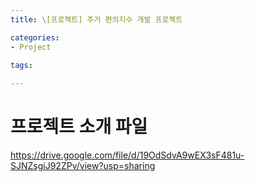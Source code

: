 ```yaml
---
title: \[프로젝트] 주거 편의지수 개발 프로젝트

categories:
- Project

tags:
  
---
```


# 프로젝트 소개 파일
<https://drive.google.com/file/d/19OdSdvA9wEX3sF481u-SJNZsgiJ92ZPv/view?usp=sharing>
